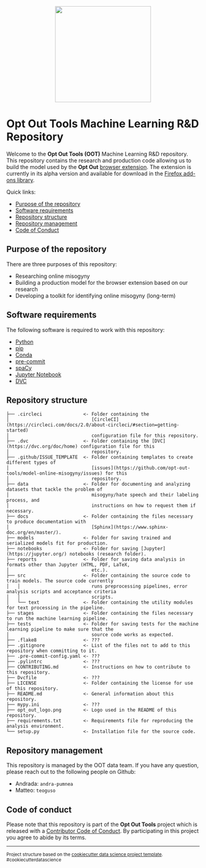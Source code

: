 <p align="center"> <img width="250" height="250" src="opt_out_logo.png"> </p>

# Opt Out Tools Machine Learning R&D Repository

Welcome to the **Opt Out Tools (OOT)** Machine Learning R&D repository. This
repository contains the research and production code allowing us to build the
model used by the **Opt Out** [browser extension](https://github.com/opt-out-tools/opt-out).
The extension is currently in its alpha version and available for download in the
[Firefox add-ons library](https://addons.mozilla.org/en-US/firefox/addon/opt-out-tools/).

Quick links:

- [Purpose of the repository](#Purpose-of-the-repository)
- [Software requirements](#Software-requirements)
- [Repository structure](#Repository-structure)
- [Repository management](#Repository-management)
- [Code of Conduct](#Code-of-Conduct)

## Purpose of the repository

There are three purposes of this repository:

- Researching online misogyny
- Building a production model for the browser extension based on our research
- Developing a toolkit for identifying online misogyny (long-term)

## Software requirements

The following software is required to work with this repository:

- [Python](https://www.python.org/downloads/)
- [pip](https://pypi.org/project/pip/)
- [Conda](https://conda.io/projects/conda/en/latest/user-guide/install/index.html)
- [pre-commit](https://pre-commit.com/#install)
- [spaCy](https://spacy.io/usage)
- [Jupyter Notebook](https://jupyter.org/install)
- [DVC](https://dvc.org/doc/install)

## Repository structure

    ├── .circleci               <- Folder containing the
    │                              [CircleCI](https://circleci.com/docs/2.0/about-circleci/#section=getting-started)
    │                              configuration file for this repository.
    ├── .dvc                    <- Folder containing the [DVC](https://dvc.org/doc/home) configuration file for this
    │                              repository.
    ├── .github/ISSUE_TEMPLATE  <- Folder containing templates to create different types of
    │                              [issues](https://github.com/opt-out-tools/model-online-misogyny/issues) for this
    │                              repository.
    ├── data                    <- Folder for documenting and analyzing datasets that tackle the problem of
    │                              misogyny/hate speech and their labeling process, and
    │                              instructions on how to request them if necessary.
    ├── docs                    <- Folder containing the files necessary to produce documentation with
    │                              [Sphinx](https://www.sphinx-doc.org/en/master/).
    ├── models                  <- Folder for saving trained and serialized models fit for production.
    ├── notebooks               <- Folder for saving [Jupyter](https://jupyter.org/) notebooks (research folder).
    ├── reports                 <- Folder for saving data analysis in formats other than Jupyter (HTML, PDF, LaTeX,
    │                              etc.).
    ├── src                     <- Folder containing the source code to train models. The source code currently
    │   │                          runs preprocessing pipelines, error analysis scripts and acceptance criteria
    │   │                          scripts.
    │   └── text                <- Folder containing the utility modules for text processing in the pipeline.
    ├── stages                  <- Folder containing the files necessary to run the machine learning pipeline.
    ├── tests                   <- Folder for saving tests for the machine learning pipeline to make sure that the
    │                              source code works as expected.
    ├── .flake8                 <- ???
    ├── .gitignore              <- List of the files not to add to this repository when committing to it.
    ├── .pre-commit-config.yaml <- ???
    ├── .pylintrc               <- ???
    ├── CONTRIBUTING.md         <- Instructions on how to contribute to this repository.
    ├── Dvcfile                 <- ???
    ├── LICENSE                 <- Folder containing the license for use of this repository.
    ├── README.md               <- General information about this repository.
    ├── mypy.ini                <- ???
    ├── opt_out_logo.png        <- Logo used in the README of this repository.
    ├── requirements.txt        <- Requirements file for reproducing the analysis environment.
    └── setup.py                <- Installation file for the source code.

## Repository management

This repository is managed by the OOT data team. If you have any question,
please reach out to the following people on Github:

- Andrada: `andra-pumnea`
- Matteo: `teoguso`

## Code of conduct

Please note that this repository is part of the **Opt Out Tools** project which is released with a
[Contributor Code of Conduct](https://github.com/malteserteresa/opt-out/blob/master/CODE_OF_CONDUCT.md).
By participating in this project you agree to abide by its terms.

--------

<p><small>Project structure based on the <a target="_blank" href="https://drivendata.github.io/cookiecutter-data-science/">cookiecutter data science project template</a>. #cookiecutterdatascience</small></p>
